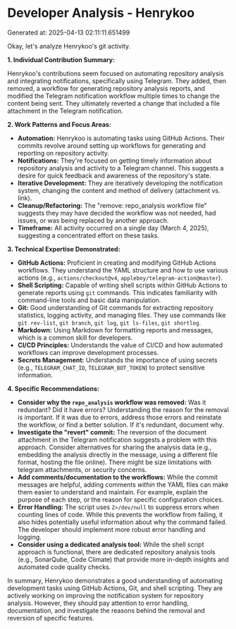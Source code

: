 # Developer Analysis - Henrykoo
Generated at: 2025-04-13 02:11:11.651499

Okay, let's analyze Henrykoo's git activity.

**1. Individual Contribution Summary:**

Henrykoo's contributions seem focused on automating repository analysis and integrating notifications, specifically using Telegram.  They added, then removed, a workflow for generating repository analysis reports, and modified the Telegram notification workflow multiple times to change the content being sent. They ultimately reverted a change that included a file attachment in the Telegram notification.

**2. Work Patterns and Focus Areas:**

*   **Automation:**  Henrykoo is automating tasks using GitHub Actions. Their commits revolve around setting up workflows for generating and reporting on repository activity.
*   **Notifications:**  They're focused on getting timely information about repository analysis and activity to a Telegram channel.  This suggests a desire for quick feedback and awareness of the repository's state.
*   **Iterative Development:**  They are iteratively developing the notification system, changing the content and method of delivery (attachment vs. link).
*   **Cleanup/Refactoring:** The "remove: repo\_analysis workflow file" suggests they may have decided the workflow was not needed, had issues, or was being replaced by another approach.
*   **Timeframe:** All activity occurred on a single day (March 4, 2025), suggesting a concentrated effort on these tasks.

**3. Technical Expertise Demonstrated:**

*   **GitHub Actions:**  Proficient in creating and modifying GitHub Actions workflows.  They understand the YAML structure and how to use various actions (e.g., `actions/checkout@v4`, `appleboy/telegram-action@master`).
*   **Shell Scripting:**  Capable of writing shell scripts within GitHub Actions to generate reports using `git` commands. This indicates familiarity with command-line tools and basic data manipulation.
*   **Git:**  Good understanding of Git commands for extracting repository statistics, logging activity, and managing files.  They use commands like `git rev-list`, `git branch`, `git log`, `git ls-files`, `git shortlog`.
*   **Markdown:**  Using Markdown for formatting reports and messages, which is a common skill for developers.
*   **CI/CD Principles:**  Understands the value of CI/CD and how automated workflows can improve development processes.
*   **Secrets Management:**  Understands the importance of using secrets (e.g., `TELEGRAM_CHAT_ID`, `TELEGRAM_BOT_TOKEN`) to protect sensitive information.

**4. Specific Recommendations:**

*   **Consider why the `repo_analysis` workflow was removed:** Was it redundant?  Did it have errors? Understanding the reason for the removal is important. If it was due to errors, address those errors and reinstate the workflow, or find a better solution.  If it's redundant, document why.
*   **Investigate the "revert" commit:**  The reversion of the document attachment in the Telegram notification suggests a problem with this approach.  Consider alternatives for sharing the analysis data (e.g., embedding the analysis directly in the message, using a different file format, hosting the file online). There might be size limitations with telegram attachments, or security concerns.
*   **Add comments/documentation to the workflows:**  While the commit messages are helpful, adding comments *within* the YAML files can make them easier to understand and maintain. For example, explain the purpose of each step, or the reason for specific configuration choices.
*   **Error Handling:** The script uses `2>/dev/null` to suppress errors when counting lines of code. While this prevents the workflow from failing, it also hides potentially useful information about why the command failed. The developer should implement more robust error handling and logging.
*   **Consider using a dedicated analysis tool:** While the shell script approach is functional, there are dedicated repository analysis tools (e.g., SonarQube, Code Climate) that provide more in-depth insights and automated code quality checks.

In summary, Henrykoo demonstrates a good understanding of automating development tasks using GitHub Actions, Git, and shell scripting. They are actively working on improving the notification system for repository analysis. However, they should pay attention to error handling, documentation, and investigate the reasons behind the removal and reversion of specific features.
